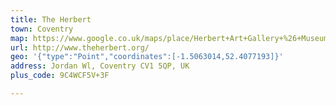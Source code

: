 ```yaml
---
title: The Herbert
town: Coventry
map: https://www.google.co.uk/maps/place/Herbert+Art+Gallery+%26+Museum/@52.4076156,-1.5086974,17z/data=!3m1!4b1!4m5!3m4!1s0x48774bb9be09eecf:0x3ab95d2cf49b0554!8m2!3d52.4076156!4d-1.5065087
url: http://www.theherbert.org/
geo: '{"type":"Point","coordinates":[-1.5063014,52.4077193]}'
address: Jordan Wl, Coventry CV1 5QP, UK
plus_code: 9C4WCF5V+3F

---
```


